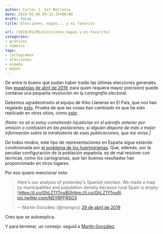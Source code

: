 ```yaml
---
author: Carlos J. Gil Bellosta
date: 2019-05-06 09:13:37+00:00
draft: false
title: Elecciones, mapas... y mi favorito

url: /2019/05/06/elecciones-mapas-y-mi-favorito/
categories:
- gráficos
- números
tags:
- cartogramas
- elecciones
- españa
- mapas
---
```


De entre lo bueno que pudan haber traído las últimas elecciones generales (las [españolas de abril de 2019](https://es.wikipedia.org/wiki/Elecciones_generales_de_Espa%C3%B1a_de_2019), para quien requiera mayor precisión) puede contarse una pequeña revolución en la _cartografía electoral_.

Debemos agradecérselo al equipo de Kiko Llaneras en El País, que nos han regalado [esto](https://elpais.com/politica/2019/05/01/actualidad/1556730293_254945.html). Prueba de que las cosas han cambiado es que ha sido replicado en otros sitios, como [este](https://www.eldiario.es/politica/votaron-elecciones-generales-resultados-calle_0_894860668.html).

_[Nota: no sé si estoy cometiendo injusticias en el párrafo anterior por omisión o confusión en las prelaciones; si alguien dispone de más o mejor información sobre la intrahistoria de esas publicaciones, que me avise.]_

De todos modos, este tipo de representaciones en España sigue estando condicionada por [el problema de los huertogramas](https://www.datanalytics.com/2015/05/22/cartogramas-vs-huertogramas/). Que, además, por la peculiar configuración de la población española, es de mal resolver con técnicas, como los cartogramas, que tan buenos resultados han proporcionado en otros lugares.

Por eso quiero mencionar esto:

>Here's our analysis of yesterday's Spanish election. We made a map by municipalities and population density because rural Spain is empty  [https://t.co/GhLZTfTnu8](https://t.co/GhLZTfTnu8) [pic.twitter.com/NSYRPFRSG3](https://t.co/NSYRPFRSG3)
>
> -- Martín González (@martgnz) [29 de abril de 2019](https://twitter.com/martgnz/status/1122880325712003072?ref_src=twsrc%5Etfw)</blockquote>

Creo que se autoexplica.

Y para terminar, un consejo: seguid a [Martín González](https://twitter.com/martgnz).